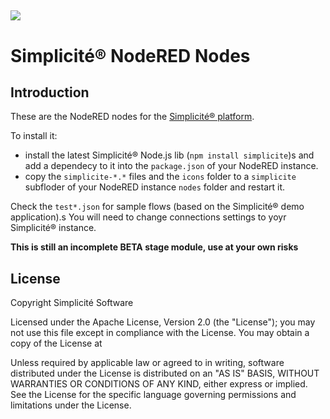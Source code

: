 ![](http://www.simplicitesoftware.com/logos/logo250.png)
---

Simplicit&eacute;&reg; NodeRED Nodes
====================================

Introduction
------------

These are the NodeRED nodes for the [Simplicit&eacute;&reg; platform](http://www.simplicitesoftware.com).

To install it:

- install the latest Simplicit&eacute;&reg; Node.js lib (`npm install simplicite`)s
and add a dependecy to it into the `package.json` of your NodeRED instance.
- copy the `simplicite-*.*` files and the `icons` folder to a `simplicite` subfloder
of your NodeRED instance `nodes` folder and restart it. 

Check the `test*.json` for sample flows (based on the Simplicit&eacute;&reg; demo application).s
You will need to change connections settings to yoyr Simplicit&eacute;&reg; instance.

**This is still an incomplete __BETA__ stage module, use at your own risks**

License
-------

Copyright Simplicit&eacute; Software

Licensed under the Apache License, Version 2.0 (the "License");
you may not use this file except in compliance with the License.
You may obtain a copy of the License at

[](http://www.apache.org/licenses/LICENSE-2.0)

Unless required by applicable law or agreed to in writing, software
distributed under the License is distributed on an "AS IS" BASIS,
WITHOUT WARRANTIES OR CONDITIONS OF ANY KIND, either express or implied.
See the License for the specific language governing permissions and
limitations under the License.
